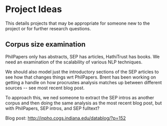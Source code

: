 # Project Ideas
This details projects that may be appropriate for someone new to the project or
for further research questions.

## Corpus size examination
PhilPapers only has abstracts, SEP has articles, HathiTrust has books. We need
an examination of the scalability of various NLP techniques.

We should also model just the introductory sections of the SEP articles to see
how that changes things wrt PhilPapers.  Brent has been working on getting a
handle on how procrustes analysis matches up between different sources -- see
most recent blog post.

To approach this, we ned someone to extract the SEP intros as another corpus and
then doing the same analysis as the most recent blog post, but with PhilPapers,
SEP intros, and SEP fulltext?

Blog post: http://inpho.cogs.indiana.edu/datablog/?p=152
